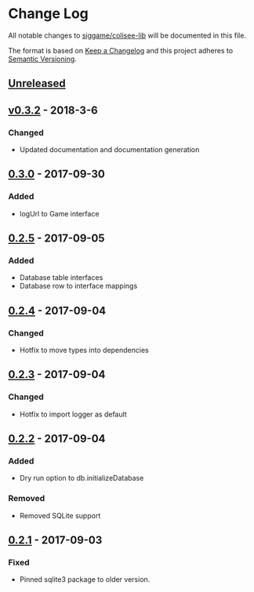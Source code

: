 # Change Log

[//]: # (<values>)
[<compare>]: # (https://github.com/siggame/colisee-lib/compare/${previous}...${current})
[<pre_release_header>]: # (## [Unreleased])
[<pre_release_description>]: # ( )
[<pre_release_ref>]: # ([Unreleased]: ${compare})
[<release_header>]: # (## [${version}] - ${year}-${month}-${day})
[<release_description>]: # (### Added${sep}-${sep}### Changed${sep}-${sep}### Removed${sep}-${sep}### Fixed${sep}-)
[<release_ref>]: # ([${version}]: ${compare})
[<current>]: # (v0.3.2)
[//]: # (<end>)

All notable changes to [siggame/colisee-lib] will be documented in this file.

The format is based on [Keep a Changelog](http://keepachangelog.com/en/1.0.0/)
and this project adheres to [Semantic Versioning](http://semver.org/spec/v2.0.0.html).

[//]: # (<pre_release>)
## [Unreleased]

 

[Unreleased]: https://github.com/siggame/colisee-lib/compare/v0.3.2...HEAD
[//]: # (<end>)

[//]: # (<release>)
## [v0.3.2] - 2018-3-6

### Changed

- Updated documentation and documentation generation

[v0.3.2]: https://github.com/siggame/colisee-lib/compare/v0.0.0...v0.3.2
[//]: # (<end>)

## [0.3.0] - 2017-09-30

### Added

- logUrl to Game interface

[0.3.0]: https://github.com/siggame/colisee-lib/compare/v0.2.5...v0.3.0
## [0.2.5] - 2017-09-05

### Added

- Database table interfaces
- Database row to interface mappings

[0.2.5]: https://github.com/siggame/colisee-lib/compare/v0.2.4...v0.2.5
## [0.2.4] - 2017-09-04

### Changed

- Hotfix to move types into dependencies

[0.2.4]: https://github.com/siggame/colisee-lib/compare/v0.2.3...v0.2.4
## [0.2.3] - 2017-09-04

### Changed

- Hotfix to import logger as default

[0.2.3]: https://github.com/siggame/colisee-lib/compare/v0.2.2...v0.2.3
## [0.2.2] - 2017-09-04

### Added

- Dry run option to db.initializeDatabase

### Removed

- Removed SQLite support

[0.2.2]: https://github.com/siggame/colisee-lib/compare/v0.2.1...v0.2.2
## [0.2.1] - 2017-09-03

### Fixed

- Pinned sqlite3 package to older version.

[0.2.1]: https://github.com/siggame/colisee-lib/compare/v0.0.0...v0.2.1
[siggame/colisee-lib]: https://github.com/siggame/colisee-lib

